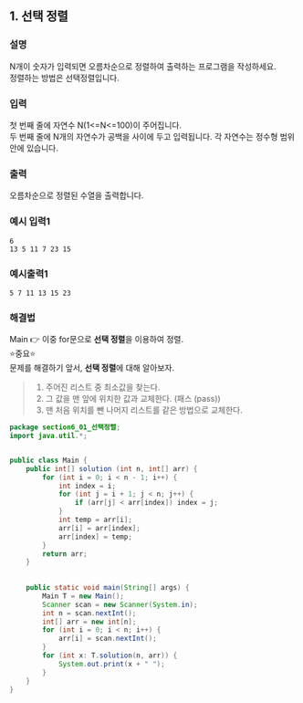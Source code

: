 ## 1. 선택 정렬  
  
### 설명  
N개이 숫자가 입력되면 오름차순으로 정렬하여 출력하는 프로그램을 작성하세요.  
정렬하는 방법은 선택정렬입니다.  
  
### 입력  
첫 번째 줄에 자연수 N(1<=N<=100)이 주어집니다.  
두 번째 줄에 N개의 자연수가 공백을 사이에 두고 입력됩니다. 각 자연수는 정수형 범위 안에 있습니다.  
  
### 출력  
오름차순으로 정렬된 수열을 출력합니다.  
  
### 예시 입력1  
```
6
13 5 11 7 23 15
```  
    
### 예시출력1  

```
5 7 11 13 15 23
```  
  
### 해결법  
Main 👉 이중 for문으로 **선택 정렬**을 이용하여 정렬.  
⭐중요⭐  
문제를 해결하기 앞서, **선택 정렬**에 대해 알아보자.  
  
> 1. 주어진 리스트 중 최소값을 찾는다.  
> 2. 그 값을 맨 앞에 위치한 값과 교체한다. (패스 (pass))
> 3. 맨 처음 위치를 뺀 나머지 리스트를 같은 방법으로 교체한다.  
  
```java
package section6_01_선택정렬;
import java.util.*;


public class Main {
	public int[] solution (int n, int[] arr) {
		for (int i = 0; i < n - 1; i++) {
			int index = i;
			for (int j = i + 1; j < n; j++) {
				if (arr[j] < arr[index]) index = j;
			}
			int temp = arr[i];
			arr[i] = arr[index];
			arr[index] = temp;
		}
		return arr;
	}
	
	
	public static void main(String[] args) {
		Main T = new Main();
		Scanner scan = new Scanner(System.in);
		int n = scan.nextInt();
		int[] arr = new int[n];
		for (int i = 0; i < n; i++) {
			arr[i] = scan.nextInt();
		}
		for (int x: T.solution(n, arr)) {
			System.out.print(x + " ");
		}
	}
}

```    